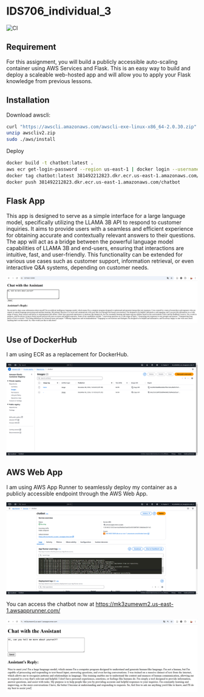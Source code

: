 # IDS706_individual_3
![CI](https://github.com/nogibjj/IDS706_individual_3/actions/workflows/ci.yml/badge.svg)

## Requirement

For this assignment, you will build a publicly accessible auto-scaling container using AWS Services and Flask. This is an easy way to build and deploy a scaleable web-hosted app and will allow you to apply your Flask knowledge from previous lessons.


## Installation

Download awscli:
```bash
curl "https://awscli.amazonaws.com/awscli-exe-linux-x86_64-2.0.30.zip" -o "awscliv2.zip"
unzip awscliv2.zip
sudo ./aws/install
```

Deploy
```bash
docker build -t chatbot:latest .
aws ecr get-login-password --region us-east-1 | docker login --username AWS --password-stdin 381492212823.dkr.ecr.us-east-1.amazonaws.com/chatbot
docker tag chatbot:latest 381492212823.dkr.ecr.us-east-1.amazonaws.com/chatbot
docker push 381492212823.dkr.ecr.us-east-1.amazonaws.com/chatbot
```

## Flask App

This app is designed to serve as a simple interface for a large language model, specifically utilizing the LLAMA 3B API to respond to customer inquiries. It aims to provide users with a seamless and efficient experience for obtaining accurate and contextually relevant answers to their questions. The app will act as a bridge between the powerful language model capabilities of LLAMA 3B and end-users, ensuring that interactions are intuitive, fast, and user-friendly. This functionality can be extended for various use cases such as customer support, information retrieval, or even interactive Q&A systems, depending on customer needs.

![img](./img/app.png)

## Use of DockerHub

I am using ECR as a replacement for DockerHub.

![ECR](./img/ECR.png)

## AWS Web App

I am using AWS App Runner to seamlessly deploy my container as a publicly accessible endpoint through the AWS Web App.

![Web Runner](./img/runner.png)

You can access the chatbot now at https://mk3zumewm2.us-east-1.awsapprunner.com/

![realchatbot](./img/chatbot.png)